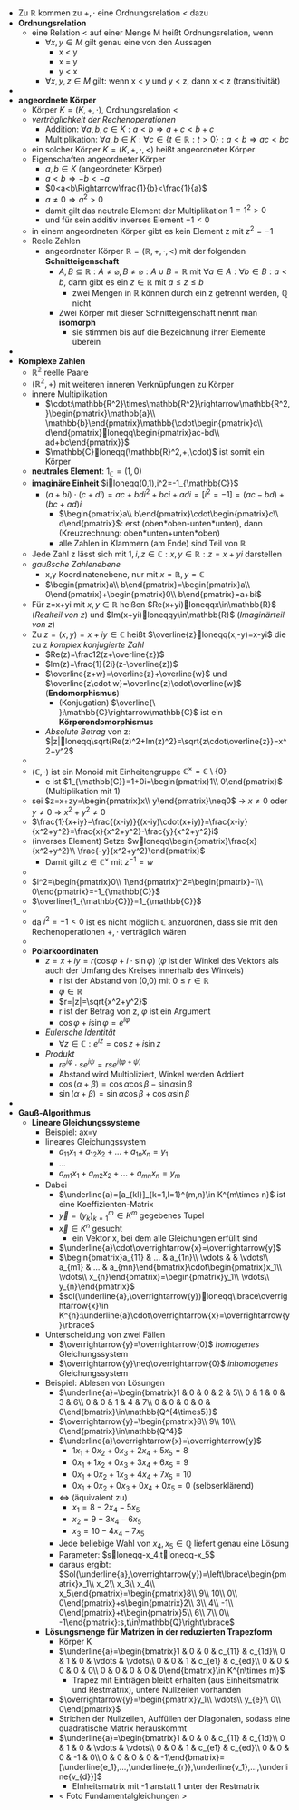 - Zu $\mathbb{R}$ kommen zu $+,\cdot$ eine Ordnungsrelation < dazu
- **Ordnungsrelation**
	- eine Relation < auf einer Menge M heißt Ordnungsrelation, wenn
		- $\forall x,y\in M$ gilt genau eine von den Aussagen
			- x < y
			- x = y
			- y < x
		- $\forall x,y,z\in M$ gilt: wenn x < y und y < z, dann x < z (transitivität)
-
- **angeordnete Körper**
	- Körper $K=(K,+,\cdot)$, Ordnungsrelation <
	- *verträglichkeit der Rechenoperationen*
		- Addition: $\forall a,b,c\in K:a<b\Rightarrow a+c<b+c$
		- Multiplikation: $\forall a,b\in K:\forall c\in\lbrace t\in\mathbb{R}:t>0\rbrace:a<b\Rightarrow ac<bc$
	- ein solcher Körper $K=(K,+,\cdot,<)$ heißt angeordneter Körper
	- Eigenschaften angeordneter Körper
		- $a,b\in K$ (angeordneter Körper)
		- $a<b\Rightarrow-b<-a$
		- $0<a<b\Rightarrow\frac{1}{b}<\frac{1}{a}$
		- $a\neq0\Rightarrow a^2>0$
		- damit gilt das neutrale Element der Multiplikation $1=1^2>0$
		- und für sein additiv inverses Element $-1<0$
	- in einem angeordneten Körper gibt es kein Element z mit $z^2=-1$
	- Reele Zahlen
		- angeordneter Körper $\mathbb{R}=(\mathbb{R},+,\cdot,<)$ mit der folgenden **Schnitteigenschaft**
			- $A,B\subseteq\mathbb{R}:A\neq\varnothing,B\neq\varnothing:A\cup B=\mathbb{R}$ mit $\forall a\in A:\forall b\in B:a<b$, dann gibt es ein $z\in\mathbb{R}$ mit $a\leq z\leq b$
				- zwei Mengen in $\mathbb{R}$ können durch ein z getrennt werden, $\mathbb{Q}$ nicht
			- Zwei Körper mit dieser Schnitteigenschaft nennt man **isomorph**
				- sie stimmen bis auf die Bezeichnung ihrer Elemente überein
-
- **Komplexe Zahlen**
	- $\mathbb{R^2}$ reelle Paare
	- $(\mathbb{R^2},+)$ mit weiteren inneren Verknüpfungen zu Körper
	- innere Multiplikation
		- $\cdot:\mathbb{R^2}\times\mathbb{R^2}\rightarrow\mathbb{R^2,}\begin{pmatrix}\mathbb{a}\\ \mathbb{b}\end{pmatrix}\mathbb{\cdot\begin{pmatrix}c\\ d\end{pmatrix}loneqq\begin{pmatrix}ac-bd\\ ad+bc\end{pmatrix}}$
		- $\mathbb{C}loneqq(\mathbb{R}^2,+,\cdot)$ ist somit ein Körper
	- **neutrales Element**: $1_{\mathbb{C}}=(1,0)$
	- **imaginäre Einheit** $iloneqq(0,1),i^2=-1_{\mathbb{C}}$
		- $(a+bi)\cdot(c+di)=ac+bdi^2+bci+adi=[i^2=-1]=(ac-bd)+(bc+ad)i$
			- $\begin{pmatrix}a\\ b\end{pmatrix}\cdot\begin{pmatrix}c\\ d\end{pmatrix}$: erst (oben\*oben-unten\*unten), dann (Kreuzrechnung: oben\*unten+unten\*oben)
			- alle Zahlen in Klammern (am Ende) sind Teil von $\mathbb{R}$
	- Jede Zahl z lässt sich mit $1,i,z\in\mathbb{C}:x,y\in\mathbb{R}:z=x+yi$ darstellen
	- *gaußsche Zahlenebene*
		- x,y Koordinatenebene, nur mit $x=\mathbb{R},y=\mathbb{C}$
		- $\begin{pmatrix}a\\ b\end{pmatrix}=\begin{pmatrix}a\\ 0\end{pmatrix}+\begin{pmatrix}0\\ b\end{pmatrix}=a+bi$
	- Für z=x+yi mit $x,y\in\mathbb{R}$ heißen $Re(x+yi)loneqqx\in\mathbb{R}$ (*Realteil von z*) und $Im(x+yi)loneqqy\in\mathbb{R}$ (*Imaginärteil von z*)
	- Zu $z=(x,y)=x+iy\in\mathbb{C}$ heißt $\overline{z}loneqq(x,-y)=x-yi$ die zu z *komplex konjugierte Zahl*
		- $Re(z)=\frac12(z+\overline{z})$
		- $Im(z)=\frac{1}{2i}(z-\overline{z})$
		- $\overline{z+w}=\overline{z}+\overline{w}$ und $\overline{z\cdot w}=\overline{z}\cdot\overline{w}$ (**Endomorphismus**)
			- (Konjugation) $\overline{\ }:\mathbb{C}\rightarrow\mathbb{C}$ ist ein **Körperendomorphismus**
		- *Absolute Betrag* von z: $|z|loneqq\sqrt{Re(z)^2+Im(z)^2}=\sqrt{z\cdot\overline{z}}=x^2+y^2$
	-
	- $(\mathbb{C},\cdot)$ ist ein Monoid mit Einheitengruppe $\mathbb{C}^{\times}=\mathbb{C}\setminus\lbrace0\rbrace$
		- e ist $1_{\mathbb{C}}=1+0i=\begin{pmatrix}1\\ 0\end{pmatrix}$ (Multiplikation mit 1)
	- sei $z=x+zy=\begin{pmatrix}x\\ y\end{pmatrix}\neq0$ -> $x\neq0$ oder $y\neq0$ => $x^2+y^2\neq0$
	- $\frac{1}{x+iy}=\frac{(x-iy)}{(x-iy)\cdot(x+iy)}=\frac{x-iy}{x^2+y^2}=\frac{x}{x^2+y^2}-\frac{y}{x^2+y^2}i$
	- (inverses Element) Setze $wloneqq\begin{pmatrix}\frac{x}{x^2+y^2}\\ \frac{-y}{x^2+y^2}\end{pmatrix}$
		- Damit gilt $z\in\mathbb{C}^{\times}$ mit $z^{-1}=w$
	-
	- $i^2=\begin{pmatrix}0\\ 1\end{pmatrix}^2=\begin{pmatrix}-1\\ 0\end{pmatrix}=-1_{\mathbb{C}}$
	- $\overline{1_{\mathbb{C}}}=1_{\mathbb{C}}$
	-
	- da $i^2=-1<0$ ist es nicht möglich $\mathbb{C}$ anzuordnen, dass sie mit den Rechenoperationen $+,\cdot$ verträglich wären
	-
	- **Polarkoordinaten**
		- $z=x+iy=r(\cos\varphi+i\cdot\sin\varphi)$ ($\varphi$ ist der Winkel des Vektors als auch der Umfang des Kreises innerhalb des Winkels)
			- r ist der Abstand von (0,0) mit $0\leq r\in\mathbb{R}$
			- $\varphi\in\mathbb{R}$
			- $r=|z|=\sqrt{x^2+y^2}$
			- r ist der Betrag von z, $\varphi$ ist ein Argument
			- $\cos\varphi+i\sin\varphi=e^{i\varphi}$
		- *Eulersche Identität*
			- $\forall z\in\mathbb{C}:e^{iz}=\cos z+i\sin z$
		- *Produkt*
			- $re^{i\varphi}\cdot se^{i\psi}=rse^{i(\varphi+\psi)}$
			- Abstand wird Multipliziert, Winkel werden Addiert
			- $\cos(\alpha+\beta)=\cos\alpha\cos\beta-\sin\alpha\sin\beta$
			- $\sin(\alpha+\beta)=\sin\alpha\cos\beta+\cos\alpha\sin\beta$
-
- **Gauß-Algorithmus**
	- **Lineare Gleichungssysteme**
		- Beispiel: ax=y
		- lineares Gleichungssystem
			- $a_{11}x_1+a_{12}x_2+...+a_{1n}x_{n}=y_1$
			- ...
			- $a_{m1}x_1+a_{m2}x_2+...+a_{mn}x_{n}=y_{m}$
		- Dabei
			- $\underline{a}=[a_{kl}]_{k=1,l=1}^{m,n}\in K^{m\times n}$ ist eine Koeffizienten-Matrix
			- $\overrightarrow{y}=(y_{k})_{k=1}^{m}\in K^{m}$ gegebenes Tupel
			- $\overrightarrow{x}\in K^{n}$ gesucht
				- ein Vektor x, bei dem alle Gleichungen erfüllt sind
			- $\underline{a}\cdot\overrightarrow{x}=\overrightarrow{y}$
			- $\begin{bmatrix}a_{11} & ... & a_{1n}\\ \vdots &  & \vdots\\ a_{m1} & ... & a_{mn}\end{bmatrix}\cdot\begin{pmatrix}x_1\\ \vdots\\ x_{n}\end{pmatrix}=\begin{pmatrix}y_1\\ \vdots\\ y_{n}\end{pmatrix}$
			- $sol(\underline{a},\overrightarrow{y})loneqq\lbrace\overrightarrow{x}\in K^{n}:\underline{a}\cdot\overrightarrow{x}=\overrightarrow{y}\rbrace$
		- Unterscheidung von zwei Fällen
			- $\overrightarrow{y}=\overrightarrow{0}$ *homogenes* Gleichungssystem
			- $\overrightarrow{y}\neq\overrightarrow{0}$ *inhomogenes* Gleichungssystem
		- Beispiel: Ablesen von Lösungen
			- $\underline{a}=\begin{bmatrix}1 & 0 & 0 & 2 & 5\\ 0 & 1 & 0 & 3 & 6\\ 0 & 0 & 1 & 4 & 7\\ 0 & 0 & 0 & 0 & 0\end{bmatrix}\in\mathbb{Q^{4\times5}}$
			- $\overrightarrow{y}=\begin{pmatrix}8\\ 9\\ 10\\ 0\end{pmatrix}\in\mathbb{Q^4}$
			- $\underline{a}\overrightarrow{x}=\overrightarrow{y}$
				- $1x_1+0x_2+0x_3+2x_4+5x_5=8$
				- $0x_1+1x_2+0x_3+3x_4+6x_5=9$
				- $0x_1+0x_2+1x_3+4x_4+7x_5=10$
				- $0x_1+0x_2+0x_3+0x_4+0x_5=0$ (selbserklärend)
			- <=> (äquivalent zu)
				- $x_1=8-2x_4-5x_5$
				- $x_2=9-3x_4-6x_5$
				- $x_3=10-4x_4-7x_5$
			- Jede beliebige Wahl von $x_4,x_5\in\mathbb{Q}$ liefert genau eine Lösung
			- Parameter: $sloneqq-x_4,tloneqq-x_5$
			- daraus ergibt: $Sol(\underline{a},\overrightarrow{y})=\left\lbrace\begin{pmatrix}x_1\\ x_2\\ x_3\\ x_4\\ x_5\end{pmatrix}=\begin{pmatrix}8\\ 9\\ 10\\ 0\\ 0\end{pmatrix}+s\begin{pmatrix}2\\ 3\\ 4\\ -1\\ 0\end{pmatrix}+t\begin{pmatrix}5\\ 6\\ 7\\ 0\\ -1\end{pmatrix}:s,t\in\mathbb{Q}\right\rbrace$
		- **Lösungsmenge für Matrizen in der reduzierten Trapezform**
			- Körper K
			- $\underline{a}=\begin{bmatrix}1 & 0 & 0 & c_{11} & c_{1d}\\ 0 & 1 & 0 & \vdots & \vdots\\ 0 & 0 & 1 & c_{e1} & c_{ed}\\ 0 & 0 & 0 & 0 & 0\\ 0 & 0 & 0 & 0 & 0\end{bmatrix}\in K^{n\times m}$
				- Trapez mit Einträgen bleibt erhalten (aus Einheitsmatrix und Restmatrix), untere Nullzeilen vorhanden
			- $\overrightarrow{y}=\begin{pmatrix}y_1\\ \vdots\\ y_{e}\\ 0\\ 0\end{pmatrix}$
			- Strichen der Nullzeilen, Auffüllen der DIagonalen, sodass eine quadratische Matrix herauskommt
			- $\underline{a}=\begin{bmatrix}1 & 0 & 0 & c_{11} & c_{1d}\\ 0 & 1 & 0 & \vdots & \vdots\\ 0 & 0 & 1 & c_{e1} & c_{ed}\\ 0 & 0 & 0 & -1 & 0\\ 0 & 0 & 0 & 0 & -1\end{bmatrix}=[\underline{e_1},...,\underline{e_{r}},\underline{v_1},...,\underline{v_{d}}]$
				- EInheitsmatrix mit -1 anstatt 1 unter der Restmatrix
			- < Foto Fundamentalgleichungen >